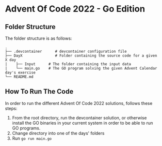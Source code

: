 # Advent Of Code 2022 - Go Edition

## Folder Structure
The folder structure is as follows:

    .
    ├── .devcontainer      # devcontainer configuration file
    ├── DayX               # Folder containing the source code for a given X day
    |    ├── Input      # The folder containing the input data
    |    └── main.go    # The GO program solving the given Advent Calendar day's exercise
    └── README.md

## How To Run The Code
In order to run the different Advent Of Code 2022 solutions, follows these steps:
1. From the root directory, run the devcontainer solution, or otherwise install the GO binaries in your current system in order to be able to run GO programs.
2. Change directory into one of the days' folders
3. Run `go run main.go`